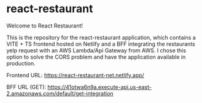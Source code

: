 # react-restaurant

Welcome to React Restaurant!

This is the repository for the react-restaurant application, which contains a VITE + TS frontend hosted on Netlify and a BFF integrating the  restaurants yelp request with an AWS Lambda/Api Gateway from AWS.
I chose this option to solve the CORS problem and have the application available in production.

Frontend URL: https://react-restaurant-net.netlify.app/

BFF URL (GET): https://41otwa6n9a.execute-api.us-east-2.amazonaws.com/default/get-integration





